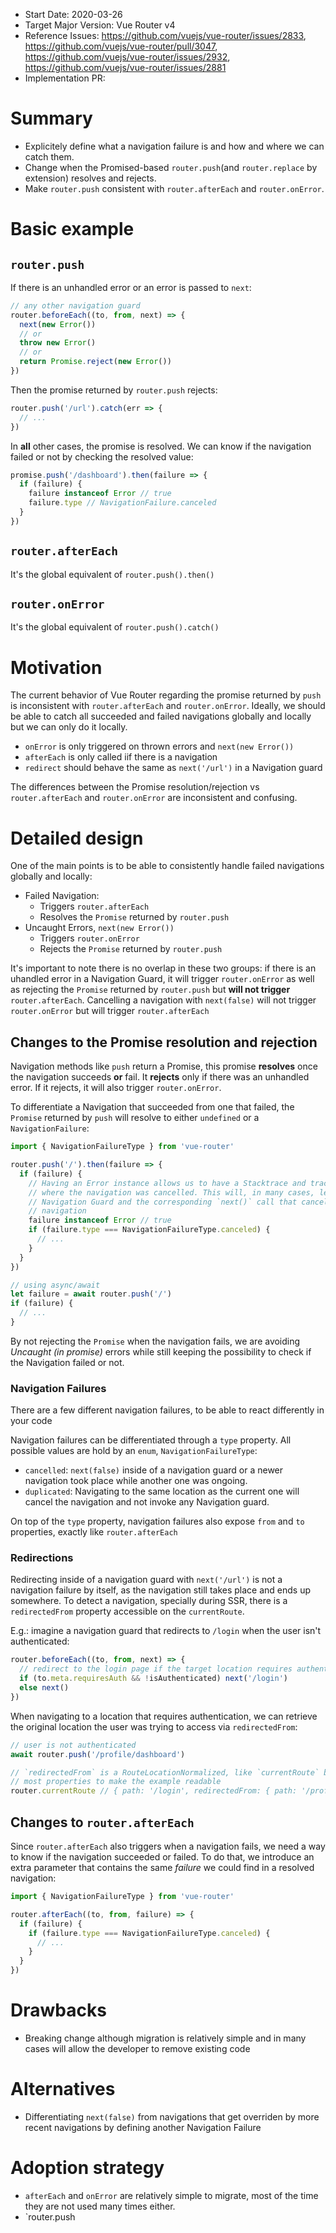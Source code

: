 - Start Date: 2020-03-26
- Target Major Version: Vue Router v4
- Reference Issues: https://github.com/vuejs/vue-router/issues/2833, https://github.com/vuejs/vue-router/pull/3047, https://github.com/vuejs/vue-router/issues/2932, https://github.com/vuejs/vue-router/issues/2881
- Implementation PR:

# Summary

- Explicitely define what a navigation failure is and how and where we can catch them.
- Change when the Promised-based `router.push`(and `router.replace` by extension) resolves and rejects.
- Make `router.push` consistent with `router.afterEach` and `router.onError`.

# Basic example

## `router.push`

If there is an unhandled error or an error is passed to `next`:

```js
// any other navigation guard
router.beforeEach((to, from, next) => {
  next(new Error())
  // or
  throw new Error()
  // or
  return Promise.reject(new Error())
})
```

Then the promise returned by `router.push` rejects:

```js
router.push('/url').catch(err => {
  // ...
})
```

In **all** other cases, the promise is resolved. We can know if the navigation failed or not by checking the resolved value:

```js
promise.push('/dashboard').then(failure => {
  if (failure) {
    failure instanceof Error // true
    failure.type // NavigationFailure.canceled
  }
})
```

## `router.afterEach`

It's the global equivalent of `router.push().then()`

## `router.onError`

It's the global equivalent of `router.push().catch()`

# Motivation

The current behavior of Vue Router regarding the promise returned by `push` is inconsistent with `router.afterEach` and `router.onError`. Ideally, we should be able to catch all succeeded and failed navigations globally and locally but we can only do it locally.

- `onError` is only triggered on thrown errors and `next(new Error())`
- `afterEach` is only called iif there is a navigation
- `redirect` should behave the same as `next('/url')` in a Navigation guard

The differences between the Promise resolution/rejection vs `router.afterEach` and `router.onError` are inconsistent and confusing.

# Detailed design

One of the main points is to be able to consistently handle failed navigations globally and locally:

- Failed Navigation:
  - Triggers `router.afterEach`
  - Resolves the `Promise` returned by `router.push`
- Uncaught Errors, `next(new Error())`
  - Triggers `router.onError`
  - Rejects the `Promise` returned by `router.push`

It's important to note there is no overlap in these two groups: if there is an uhandled error in a Navigation Guard, it will trigger `router.onError` as well as rejecting the `Promise` returned by `router.push` but **will not trigger** `router.afterEach`. Cancelling a navigation with `next(false)` will not trigger `router.onError` but will trigger `router.afterEach`

## Changes to the Promise resolution and rejection

Navigation methods like `push` return a Promise, this promise **resolves** once the navigation succeeds **or** fail. It **rejects** only if there was an unhandled error. If it rejects, it will also trigger `router.onError`.

To differentiate a Navigation that succeeded from one that failed, the `Promise` returned by `push` will resolve to either `undefined` or a `NavigationFailure`:

```js
import { NavigationFailureType } from 'vue-router'

router.push('/').then(failure => {
  if (failure) {
    // Having an Error instance allows us to have a Stacktrace and trace back
    // where the navigation was cancelled. This will, in many cases, lead to a
    // Navigation Guard and the corresponding `next()` call that cancelled the
    // navigation
    failure instanceof Error // true
    if (failure.type === NavigationFailureType.canceled) {
      // ...
    }
  }
})

// using async/await
let failure = await router.push('/')
if (failure) {
  // ...
}
```

By not rejecting the `Promise` when the navigation fails, we are avoiding _Uncaught (in promise)_ errors while still keeping the possibility to check if the Navigation failed or not.

### Navigation Failures

There are a few different navigation failures, to be able to react differently in your code

Navigation failures can be differentiated through a `type` property. All possible values are hold by an `enum`, `NavigationFailureType`:

- `cancelled`: `next(false)` inside of a navigation guard or a newer navigation took place while another one was ongoing.
- `duplicated`: Navigating to the same location as the current one will cancel the navigation and not invoke any Navigation guard.

On top of the `type` property, navigation failures also expose `from` and `to` properties, exactly like `router.afterEach`

### Redirections

Redirecting inside of a navigation guard with `next('/url')` is not a navigation failure by itself, as the navigation still takes place and ends up somewhere. To detect a navigation, specially during SSR, there is a `redirectedFrom` property accessible on the `currentRoute`.

E.g.: imagine a navigation guard that redirects to `/login` when the user isn't authenticated:

```js
router.beforeEach((to, from, next) => {
  // redirect to the login page if the target location requires authentication
  if (to.meta.requiresAuth && !isAuthenticated) next('/login')
  else next()
})
```

When navigating to a location that requires authentication, we can retrieve the original location the user was trying to access via `redirectedFrom`:

```js
// user is not authenticated
await router.push('/profile/dashboard')

// `redirectedFrom` is a RouteLocationNormalized, like `currentRoute` but we are omitting
// most properties to make the example readable
router.currentRoute // { path: '/login', redirectedFrom: { path: '/profile/dashboard' } }
```

## Changes to `router.afterEach`

Since `router.afterEach` also triggers when a navigation fails, we need a way to know if the navigation succeeded or failed. To do that, we introduce an extra parameter that contains the same _failure_ we could find in a resolved navigation:

```js
import { NavigationFailureType } from 'vue-router'

router.afterEach((to, from, failure) => {
  if (failure) {
    if (failure.type === NavigationFailureType.canceled) {
      // ...
    }
  }
})
```

# Drawbacks

- Breaking change although migration is relatively simple and in many cases will allow the developer to remove existing code

# Alternatives

- Differentiating `next(false)` from navigations that get overriden by more recent navigations by defining another Navigation Failure

# Adoption strategy

- `afterEach` and `onError` are relatively simple to migrate, most of the time they are not used many times either.
- `router.push
